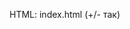 HTML: index.html (+/- так)
<script src="..../index.js"> <br />
 <br />
 <br />
JS: index.js   (В точности так) <br />
import {MMath, CColor, HHelp} from 'https://thissasha.github.io/simpleJs/ssimple/ssimple.js' <br />
